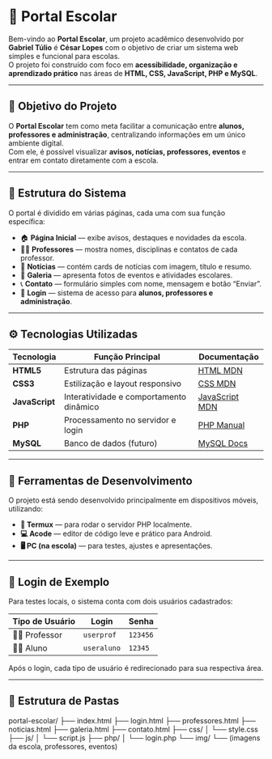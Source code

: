 # 🏫 Portal Escolar  

Bem-vindo ao **Portal Escolar**, um projeto acadêmico desenvolvido por **Gabriel Túlio** é **César Lopes** com o objetivo de criar um sistema web simples e funcional para escolas.  
O projeto foi construído com foco em **acessibilidade, organização e aprendizado prático** nas áreas de **HTML, CSS, JavaScript, PHP e MySQL**.

---

## 🎯 Objetivo do Projeto  

O **Portal Escolar** tem como meta facilitar a comunicação entre **alunos, professores e administração**, centralizando informações em um único ambiente digital.  
Com ele, é possível visualizar **avisos, notícias, professores, eventos** e entrar em contato diretamente com a escola.

---

## 🧩 Estrutura do Sistema  

O portal é dividido em várias páginas, cada uma com sua função específica:

- 🏠 **Página Inicial** — exibe avisos, destaques e novidades da escola.  
- 👩‍🏫 **Professores** — mostra nomes, disciplinas e contatos de cada professor.  
- 📰 **Notícias** — contém cards de notícias com imagem, título e resumo.  
- 📸 **Galeria** — apresenta fotos de eventos e atividades escolares.  
- 📞 **Contato** — formulário simples com nome, mensagem e botão “Enviar”.  
- 🔐 **Login** — sistema de acesso para **alunos, professores e administração**.

---

## ⚙️ Tecnologias Utilizadas  

| Tecnologia | Função Principal | Documentação |
|-------------|------------------|--------------|
| **HTML5** | Estrutura das páginas | [HTML MDN](https://developer.mozilla.org/pt-BR/docs/Web/HTML) |
| **CSS3** | Estilização e layout responsivo | [CSS MDN](https://developer.mozilla.org/pt-BR/docs/Web/CSS) |
| **JavaScript** | Interatividade e comportamento dinâmico | [JavaScript MDN](https://developer.mozilla.org/pt-BR/docs/Web/JavaScript) |
| **PHP** | Processamento no servidor e login | [PHP Manual](https://www.php.net/manual/pt_BR/) |
| **MySQL** | Banco de dados (futuro) | [MySQL Docs](https://dev.mysql.com/doc/) |

---

## 📱 Ferramentas de Desenvolvimento  

O projeto está sendo desenvolvido principalmente em dispositivos móveis, utilizando:

- **📲 Termux** — para rodar o servidor PHP localmente.  
- **💻 Acode** — editor de código leve e prático para Android.  
- **🖥️ PC (na escola)** — para testes, ajustes e apresentações.

---

## 👤 Login de Exemplo  

Para testes locais, o sistema conta com dois usuários cadastrados:

| Tipo de Usuário | Login | Senha |
|------------------|--------|--------|
| 👩‍🏫 Professor | `userprof` | `123456` |
| 🧑‍🎓 Aluno | `useraluno` | `12345` |

Após o login, cada tipo de usuário é redirecionado para sua respectiva área.

---

## 🧱 Estrutura de Pastas  
portal-escolar/
├── index.html
├── login.html
├── professores.html
├── noticias.html
├── galeria.html
├── contato.html
├── css/
│ └── style.css
├── js/
│ └── script.js
├── php/
│ └── login.php
└── img/
└── (imagens da escola, professores, eventos)
